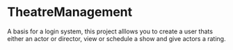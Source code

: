 # TheatreManagement
A basis for a login system, this project alllows you to create a user thats either an actor or director, 
view or schedule a show and give actors a rating.
